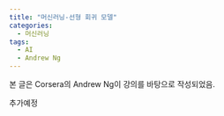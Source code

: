 ```yaml
---
title: "머신러닝-선형 회귀 모델"
categories:
  - 머신러닝
tags:
  - AI
  - Andrew Ng
---
```


본 글은 Corsera의 Andrew Ng이 강의를 바탕으로 작성되었음.

추가예정
